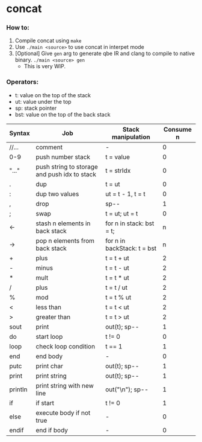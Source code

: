 # concat

### How to:

1. Compile concat using `make`
2. Use `./main <source>` to use concat in interpet mode
3. [Optional] Give `gen` arg to generate qbe IR and clang to compile to native binary. `./main <source> gen`
    - This is very WIP.

### Operators:

- t: value on the top of the stack
- ut: value under the top
- sp: stack pointer
- bst: value on the top of the back stack

| Syntax | Job | Stack manipulation | Consume n |
| --- | --- | --- | --- |
| //... | comment | - | 0 |
| 0-9 | push number stack | t = value | 0 |
| "..." | push string to storage and push idx to stack | t = strIdx | 0 |
| . | dup | t = ut | 0 |
| : | dup two values | ut = t - 1, t = t | 0 |
| , | drop | sp-- | 1 |
| ; | swap | t = ut; ut = t | 0 |
| <- | stash n elements in back stack | for n in stack: bst = t;| n |
| -> | pop n elements from back stack | for n in backStack: t = bst | n |
| + | plus | t = t + ut | 2 |
| - | minus | t = t - ut | 2 |
| * | mult | t = t * ut | 2 |
| / | plus | t = t / ut | 2 |
| % | mod | t = t % ut | 2 |
| < | less than | t = t < ut | 2 |
| > | greater than | t = t > ut | 2 |
| sout | print | out(t); sp-- | 1 |
| do | start loop | t != 0 | 0 |
| loop | check loop condition | t == 1 | 1 | 
| end | end body | - | 0 |
| putc | print char | out(t); sp-- | 1 |
| print | print string | out(t); sp-- | 1 |
| println | print string with new line | out("<t>\n"); sp-- | 1 |
| if | if start | t != 0 | 1 |
| else | execute body if not true | - | 0 |
| endif | end if body | - | 0 |

